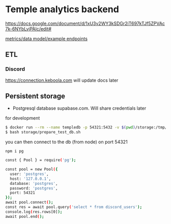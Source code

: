 # Temple analytics backend
https://docs.google.com/document/d/1xU3v2WY3kSDGr2iT697kTJf5ZPVAc7k-6NYbLvjPAlc/edit#

[metrics/data model/example endpoints](
https://docs.google.com/spreadsheets/d/14-ZyCYmHp94sGCELO3S-Cdt3-MHp01dVt3BvwrA8GKA/edit#gid=1256935808)

## ETL
### Discord
https://connection.keboola.com will update docs later

## Persistent storage
- Postgresql database supabase.com. Will share credentials later


for development
``` sh
$ docker run --rm --name templedb -p 54321:5432 -v $(pwd)/storage:/tmp/storage -ePOSTGRES_PASSWORD=postgres postgres:14-alpine
$ bash storage/prepare_test_db.sh
```

you can then connect to the db (from node) on port 54321

`npm i pg`

``` sh
const { Pool } = require('pg');

const pool = new Pool({
  user: 'postgres',
  host: '127.0.0.1',
  database: 'postgres',
  password: 'postgres',
  port: 54321
});
await pool.connect();
const res = await pool.query('select * from discord_users');
console.log(res.rows[0]);
await pool.end();
```

